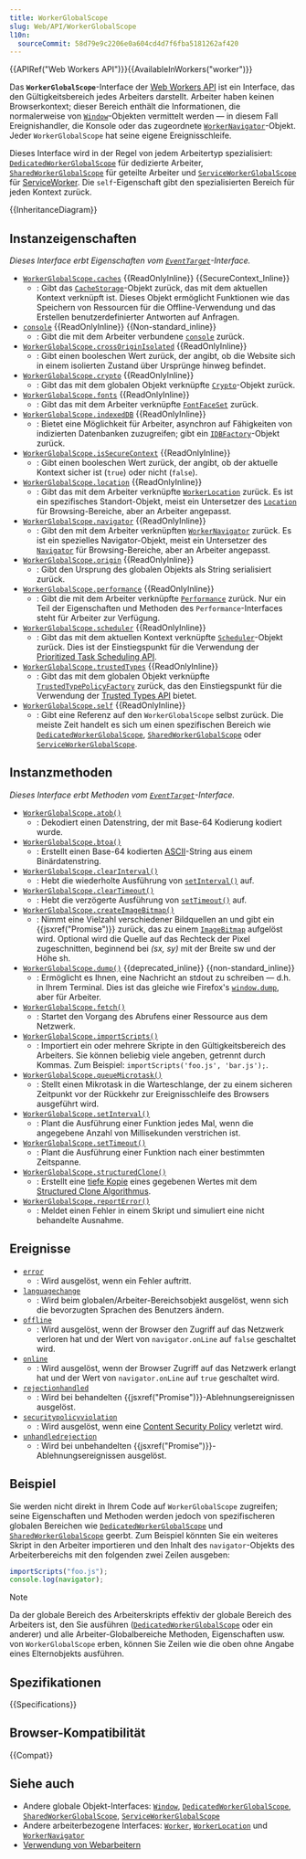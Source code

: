 ```yaml
---
title: WorkerGlobalScope
slug: Web/API/WorkerGlobalScope
l10n:
  sourceCommit: 58d79e9c2206e0a604cd4d7f6fba5181262af420
---
```


{{APIRef("Web Workers API")}}{{AvailableInWorkers("worker")}}

Das **`WorkerGlobalScope`**-Interface der [Web Workers API](/de/docs/Web/API/Web_Workers_API) ist ein Interface, das den Gültigkeitsbereich jedes Arbeiters darstellt. Arbeiter haben keinen Browserkontext; dieser Bereich enthält die Informationen, die normalerweise von [`Window`](/de/docs/Web/API/Window)-Objekten vermittelt werden — in diesem Fall Ereignishandler, die Konsole oder das zugeordnete [`WorkerNavigator`](/de/docs/Web/API/WorkerNavigator)-Objekt. Jeder `WorkerGlobalScope` hat seine eigene Ereignisschleife.

Dieses Interface wird in der Regel von jedem Arbeitertyp spezialisiert: [`DedicatedWorkerGlobalScope`](/de/docs/Web/API/DedicatedWorkerGlobalScope) für dedizierte Arbeiter, [`SharedWorkerGlobalScope`](/de/docs/Web/API/SharedWorkerGlobalScope) für geteilte Arbeiter und [`ServiceWorkerGlobalScope`](/de/docs/Web/API/ServiceWorkerGlobalScope) für [ServiceWorker](/de/docs/Web/API/Service_Worker_API). Die `self`-Eigenschaft gibt den spezialisierten Bereich für jeden Kontext zurück.

{{InheritanceDiagram}}

## Instanzeigenschaften

_Dieses Interface erbt Eigenschaften vom [`EventTarget`](/de/docs/Web/API/EventTarget)-Interface._

- [`WorkerGlobalScope.caches`](/de/docs/Web/API/WorkerGlobalScope/caches) {{ReadOnlyInline}} {{SecureContext_Inline}}
  - : Gibt das [`CacheStorage`](/de/docs/Web/API/CacheStorage)-Objekt zurück, das mit dem aktuellen Kontext verknüpft ist. Dieses Objekt ermöglicht Funktionen wie das Speichern von Ressourcen für die Offline-Verwendung und das Erstellen benutzerdefinierter Antworten auf Anfragen.
- [`console`](/de/docs/Web/API/Console) {{ReadOnlyInline}} {{Non-standard_inline}}
  - : Gibt die mit dem Arbeiter verbundene [`console`](/de/docs/Web/API/Console) zurück.
- [`WorkerGlobalScope.crossOriginIsolated`](/de/docs/Web/API/WorkerGlobalScope/crossOriginIsolated) {{ReadOnlyInline}}
  - : Gibt einen booleschen Wert zurück, der angibt, ob die Website sich in einem isolierten Zustand über Ursprünge hinweg befindet.
- [`WorkerGlobalScope.crypto`](/de/docs/Web/API/WorkerGlobalScope/crypto) {{ReadOnlyInline}}
  - : Gibt das mit dem globalen Objekt verknüpfte [`Crypto`](/de/docs/Web/API/Crypto)-Objekt zurück.
- [`WorkerGlobalScope.fonts`](/de/docs/Web/API/WorkerGlobalScope/fonts) {{ReadOnlyInline}}
  - : Gibt das mit dem Arbeiter verknüpfte [`FontFaceSet`](/de/docs/Web/API/FontFaceSet) zurück.
- [`WorkerGlobalScope.indexedDB`](/de/docs/Web/API/WorkerGlobalScope/indexedDB) {{ReadOnlyInline}}
  - : Bietet eine Möglichkeit für Arbeiter, asynchron auf Fähigkeiten von indizierten Datenbanken zuzugreifen; gibt ein [`IDBFactory`](/de/docs/Web/API/IDBFactory)-Objekt zurück.
- [`WorkerGlobalScope.isSecureContext`](/de/docs/Web/API/WorkerGlobalScope/isSecureContext) {{ReadOnlyInline}}
  - : Gibt einen booleschen Wert zurück, der angibt, ob der aktuelle Kontext sicher ist (`true`) oder nicht (`false`).
- [`WorkerGlobalScope.location`](/de/docs/Web/API/WorkerGlobalScope/location) {{ReadOnlyInline}}
  - : Gibt das mit dem Arbeiter verknüpfte [`WorkerLocation`](/de/docs/Web/API/WorkerLocation) zurück. Es ist ein spezifisches Standort-Objekt, meist ein Untersetzer des [`Location`](/de/docs/Web/API/Location) für Browsing-Bereiche, aber an Arbeiter angepasst.
- [`WorkerGlobalScope.navigator`](/de/docs/Web/API/WorkerGlobalScope/navigator) {{ReadOnlyInline}}
  - : Gibt den mit dem Arbeiter verknüpften [`WorkerNavigator`](/de/docs/Web/API/WorkerNavigator) zurück. Es ist ein spezielles Navigator-Objekt, meist ein Untersetzer des [`Navigator`](/de/docs/Web/API/Navigator) für Browsing-Bereiche, aber an Arbeiter angepasst.
- [`WorkerGlobalScope.origin`](/de/docs/Web/API/WorkerGlobalScope/origin) {{ReadOnlyInline}}
  - : Gibt den Ursprung des globalen Objekts als String serialisiert zurück.
- [`WorkerGlobalScope.performance`](/de/docs/Web/API/WorkerGlobalScope/performance) {{ReadOnlyInline}}
  - : Gibt die mit dem Arbeiter verknüpfte [`Performance`](/de/docs/Web/API/Performance) zurück. Nur ein Teil der Eigenschaften und Methoden des `Performance`-Interfaces steht für Arbeiter zur Verfügung.
- [`WorkerGlobalScope.scheduler`](/de/docs/Web/API/WorkerGlobalScope/scheduler) {{ReadOnlyInline}}
  - : Gibt das mit dem aktuellen Kontext verknüpfte [`Scheduler`](/de/docs/Web/API/Scheduler)-Objekt zurück. Dies ist der Einstiegspunkt für die Verwendung der [Prioritized Task Scheduling API](/de/docs/Web/API/Prioritized_Task_Scheduling_API).
- [`WorkerGlobalScope.trustedTypes`](/de/docs/Web/API/WorkerGlobalScope/trustedTypes) {{ReadOnlyInline}}
  - : Gibt das mit dem globalen Objekt verknüpfte [`TrustedTypePolicyFactory`](/de/docs/Web/API/TrustedTypePolicyFactory) zurück, das den Einstiegspunkt für die Verwendung der [Trusted Types API](/de/docs/Web/API/Trusted_Types_API) bietet.
- [`WorkerGlobalScope.self`](/de/docs/Web/API/WorkerGlobalScope/self) {{ReadOnlyInline}}
  - : Gibt eine Referenz auf den `WorkerGlobalScope` selbst zurück. Die meiste Zeit handelt es sich um einen spezifischen Bereich wie [`DedicatedWorkerGlobalScope`](/de/docs/Web/API/DedicatedWorkerGlobalScope), [`SharedWorkerGlobalScope`](/de/docs/Web/API/SharedWorkerGlobalScope) oder [`ServiceWorkerGlobalScope`](/de/docs/Web/API/ServiceWorkerGlobalScope).

## Instanzmethoden

_Dieses Interface erbt Methoden vom [`EventTarget`](/de/docs/Web/API/EventTarget)-Interface._

- [`WorkerGlobalScope.atob()`](/de/docs/Web/API/WorkerGlobalScope/atob)
  - : Dekodiert einen Datenstring, der mit Base-64 Kodierung kodiert wurde.
- [`WorkerGlobalScope.btoa()`](/de/docs/Web/API/WorkerGlobalScope/btoa)
  - : Erstellt einen Base-64 kodierten [ASCII](/de/docs/Glossary/ASCII)-String aus einem Binärdatenstring.
- [`WorkerGlobalScope.clearInterval()`](/de/docs/Web/API/ClearInterval)
  - : Hebt die wiederholte Ausführung von [`setInterval()`](/de/docs/Web/API/SetInterval) auf.
- [`WorkerGlobalScope.clearTimeout()`](/de/docs/Web/API/ClearTimeout)
  - : Hebt die verzögerte Ausführung von [`setTimeout()`](/de/docs/Web/API/SetTimeout) auf.
- [`WorkerGlobalScope.createImageBitmap()`](/de/docs/Web/API/WorkerGlobalScope/createImageBitmap)
  - : Nimmt eine Vielzahl verschiedener Bildquellen an und gibt ein {{jsxref("Promise")}} zurück, das zu einem [`ImageBitmap`](/de/docs/Web/API/ImageBitmap) aufgelöst wird. Optional wird die Quelle auf das Rechteck der Pixel zugeschnitten, beginnend bei _(sx, sy)_ mit der Breite sw und der Höhe sh.
- [`WorkerGlobalScope.dump()`](/de/docs/Web/API/WorkerGlobalScope/dump) {{deprecated_inline}} {{non-standard_inline}}
  - : Ermöglicht es Ihnen, eine Nachricht an stdout zu schreiben — d.h. in Ihrem Terminal. Dies ist das gleiche wie Firefox's [`window.dump`](/de/docs/Web/API/Window/dump), aber für Arbeiter.
- [`WorkerGlobalScope.fetch()`](/de/docs/Web/API/WorkerGlobalScope/fetch)
  - : Startet den Vorgang des Abrufens einer Ressource aus dem Netzwerk.
- [`WorkerGlobalScope.importScripts()`](/de/docs/Web/API/WorkerGlobalScope/importScripts)
  - : Importiert ein oder mehrere Skripte in den Gültigkeitsbereich des Arbeiters. Sie können beliebig viele angeben, getrennt durch Kommas. Zum Beispiel: `importScripts('foo.js', 'bar.js');`.
- [`WorkerGlobalScope.queueMicrotask()`](/de/docs/Web/API/WorkerGlobalScope/queueMicrotask)
  - : Stellt einen Mikrotask in die Warteschlange, der zu einem sicheren Zeitpunkt vor der Rückkehr zur Ereignisschleife des Browsers ausgeführt wird.
- [`WorkerGlobalScope.setInterval()`](/de/docs/Web/API/SetInterval)
  - : Plant die Ausführung einer Funktion jedes Mal, wenn die angegebene Anzahl von Millisekunden verstrichen ist.
- [`WorkerGlobalScope.setTimeout()`](/de/docs/Web/API/SetTimeout)
  - : Plant die Ausführung einer Funktion nach einer bestimmten Zeitspanne.
- [`WorkerGlobalScope.structuredClone()`](/de/docs/Web/API/WorkerGlobalScope/structuredClone)
  - : Erstellt eine [tiefe Kopie](/de/docs/Glossary/Deep_copy) eines gegebenen Wertes mit dem [Structured Clone Algorithmus](/de/docs/Web/API/Web_Workers_API/Structured_clone_algorithm).
- [`WorkerGlobalScope.reportError()`](/de/docs/Web/API/WorkerGlobalScope/reportError)
  - : Meldet einen Fehler in einem Skript und simuliert eine nicht behandelte Ausnahme.

## Ereignisse

- [`error`](/de/docs/Web/API/WorkerGlobalScope/error_event)
  - : Wird ausgelöst, wenn ein Fehler auftritt.
- [`languagechange`](/de/docs/Web/API/WorkerGlobalScope/languagechange_event)
  - : Wird beim globalen/Arbeiter-Bereichsobjekt ausgelöst, wenn sich die bevorzugten Sprachen des Benutzers ändern.
- [`offline`](/de/docs/Web/API/WorkerGlobalScope/offline_event)
  - : Wird ausgelöst, wenn der Browser den Zugriff auf das Netzwerk verloren hat und der Wert von `navigator.onLine` auf `false` geschaltet wird.
- [`online`](/de/docs/Web/API/WorkerGlobalScope/online_event)
  - : Wird ausgelöst, wenn der Browser Zugriff auf das Netzwerk erlangt hat und der Wert von `navigator.onLine` auf `true` geschaltet wird.
- [`rejectionhandled`](/de/docs/Web/API/WorkerGlobalScope/rejectionhandled_event)
  - : Wird bei behandelten {{jsxref("Promise")}}-Ablehnungsereignissen ausgelöst.
- [`securitypolicyviolation`](/de/docs/Web/API/WorkerGlobalScope/securitypolicyviolation_event)
  - : Wird ausgelöst, wenn eine [Content Security Policy](/de/docs/Web/HTTP/CSP) verletzt wird.
- [`unhandledrejection`](/de/docs/Web/API/WorkerGlobalScope/unhandledrejection_event)
  - : Wird bei unbehandelten {{jsxref("Promise")}}-Ablehnungsereignissen ausgelöst.

## Beispiel

Sie werden nicht direkt in Ihrem Code auf `WorkerGlobalScope` zugreifen; seine Eigenschaften und Methoden werden jedoch von spezifischeren globalen Bereichen wie [`DedicatedWorkerGlobalScope`](/de/docs/Web/API/DedicatedWorkerGlobalScope) und [`SharedWorkerGlobalScope`](/de/docs/Web/API/SharedWorkerGlobalScope) geerbt. Zum Beispiel könnten Sie ein weiteres Skript in den Arbeiter importieren und den Inhalt des `navigator`-Objekts des Arbeiterbereichs mit den folgenden zwei Zeilen ausgeben:

```js
importScripts("foo.js");
console.log(navigator);
```

> [!NOTE]
> Da der globale Bereich des Arbeiterskripts effektiv der globale Bereich des Arbeiters ist, den Sie ausführen ([`DedicatedWorkerGlobalScope`](/de/docs/Web/API/DedicatedWorkerGlobalScope) oder ein anderer) und alle Arbeiter-Globalbereiche Methoden, Eigenschaften usw. von `WorkerGlobalScope` erben, können Sie Zeilen wie die oben ohne Angabe eines Elternobjekts ausführen.

## Spezifikationen

{{Specifications}}

## Browser-Kompatibilität

{{Compat}}

## Siehe auch

- Andere globale Objekt-Interfaces: [`Window`](/de/docs/Web/API/Window), [`DedicatedWorkerGlobalScope`](/de/docs/Web/API/DedicatedWorkerGlobalScope), [`SharedWorkerGlobalScope`](/de/docs/Web/API/SharedWorkerGlobalScope), [`ServiceWorkerGlobalScope`](/de/docs/Web/API/ServiceWorkerGlobalScope)
- Andere arbeiterbezogene Interfaces: [`Worker`](/de/docs/Web/API/Worker), [`WorkerLocation`](/de/docs/Web/API/WorkerLocation) und [`WorkerNavigator`](/de/docs/Web/API/WorkerNavigator)
- [Verwendung von Webarbeitern](/de/docs/Web/API/Web_Workers_API/Using_web_workers)
